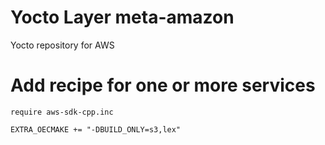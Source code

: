 # Yocto Layer meta-amazon
Yocto repository for AWS 

# Add recipe for one or more services
```
require aws-sdk-cpp.inc

EXTRA_OECMAKE += "-DBUILD_ONLY=s3,lex"
```

